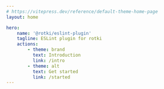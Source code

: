 ```yaml
---
# https://vitepress.dev/reference/default-theme-home-page
layout: home

hero:
    name: '@rotki/eslint-plugin'
    tagline: ESLint plugin for rotki
    actions:
        - theme: brand
          text: Introduction
          link: /intro
        - theme: alt
          text: Get started
          link: /started
---
```


